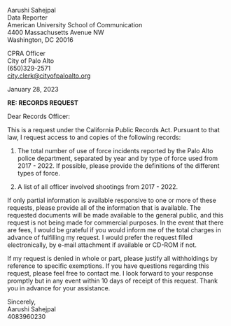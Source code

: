 Aarushi Sahejpal <br> 
Data Reporter <br>
American University School of Communication <br>
4400 Massachusetts Avenue NW <br>
Washington, DC 20016 <br>



CPRA Officer <br>
City of Palo Alto <br>
(650)329-2571 <br>
city.clerk@cityofpaloalto.org <br>



January 28, 2023


**RE: RECORDS REQUEST**



Dear Records Officer: <br>

This is a request under the California Public Records Act. Pursuant to that law, I request access to and copies
of the following records:

1. The total number of use of force incidents reported by the Palo Alto police department, separated
by year and by type of force used from 2017 - 2022. If possible, please provide the definitions of the different types of force.

2. A list of all officer involved shootings from 2017 - 2022. 

If only partial information is available responsive to one or more of these requests, please provide all
of the information that is available. The requested documents will be made available to the general public,
and this request is not being made for commercial purposes. In the event that there are fees, I would be
grateful if you would inform me of the total charges in advance of fulfilling my request. I would prefer the
request filled electronically, by e-mail attachment if available or CD-ROM if not.


If my request is denied in whole or part, please justify all withholdings by reference to specific exemptions.
If you have questions regarding this request, please feel free to contact me. I look forward to your response
promptly but in any event within 10 days of receipt of this request.
Thank you in advance for your assistance.

Sincerely, <br>
Aarushi Sahejpal <br>
4083960230 <br>

